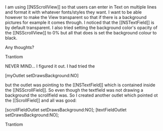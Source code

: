 I am using [[NSScrollView]] so that users can enter in Text on multiple lines and format it with whatever fonts/styles they want.
I want to be able however to make the View transparent so that if there is a background pictures for example it comes through.
I noticed that the [[NSTextField]] is by default transparent. I also tried setting the background color's opacity of the [[NSScrollView]] to 0% but all that does is set the background colour to black.

Any thoughts?

Trantiom


NEVER MIND... I figured it out.
I had tried the

[myOutlet setDrawsBackground:NO]

but the outlet was pointing to the [[NSTextField]] which is contained inside the [[NSScrollField]]. So even though the textfield was not drawing a background the scrollfield was. So I created another outlet which pointed ot the [[ScrollField]] and all was good:

[scrollFieldOutlet setDrawsBackground:NO];
[textFieldOutlet setDrawsBackground:NO];

Trantiom